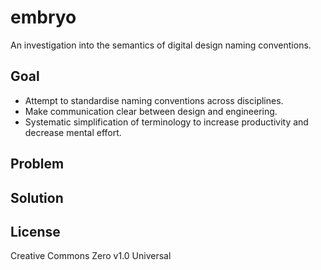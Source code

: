 # embryo
An investigation into the semantics of digital design naming conventions.

## Goal
- Attempt to standardise naming conventions across disciplines.
- Make communication clear between design and engineering.
- Systematic simplification of terminology to increase productivity and decrease mental effort.

## Problem

## Solution

## License

Creative Commons Zero v1.0 Universal